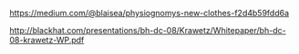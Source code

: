 https://medium.com/@blaisea/physiognomys-new-clothes-f2d4b59fdd6a

http://blackhat.com/presentations/bh-dc-08/Krawetz/Whitepaper/bh-dc-08-krawetz-WP.pdf
